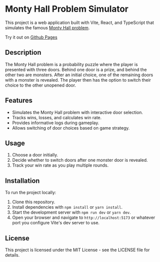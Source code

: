 # Monty Hall Problem Simulator

This project is a web application built with Vite, React, and TypeScript that simulates the famous [Monty Hall problem](https://en.wikipedia.org/wiki/Monty_Hall_problem).

Try it out on [Github Pages](https://jrbarnhart.github.io/monty-hall/)

## Description

The Monty Hall problem is a probability puzzle where the player is presented with three doors. Behind one door is a prize, and behind the other two are monsters. After an initial choice, one of the remaining doors with a monster is revealed. The player then has the option to switch their choice to the other unopened door.

## Features

- Simulates the Monty Hall problem with interactive door selection.
- Tracks wins, losses, and calculates win rate.
- Provides informative logs during gameplay.
- Allows switching of door choices based on game strategy.

## Usage

1. Choose a door initially.
2. Decide whether to switch doors after one monster door is revealed.
3. Track your win rate as you play multiple rounds.

## Installation

To run the project locally:

1. Clone this repository.
2. Install dependencies with `npm install` or `yarn install`.
3. Start the development server with `npm run dev` or `yarn dev`.
4. Open your browser and navigate to `http://localhost:5173` or whatever port you configure Vite's dev server to use.

## License

This project is licensed under the MIT License - see the LICENSE file for details.
